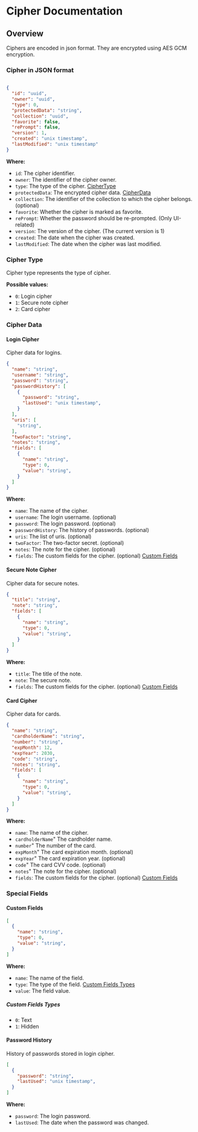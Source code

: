 # Cipher Documentation

## Overview

Ciphers are encoded in json format. They are encrypted using AES GCM encryption.

### Cipher in JSON format

```json

{
  "id": "uuid",
  "owner": "uuid",
  "type": 0,
  "protectedData": "string",
  "collection": "uuid",
  "favorite": false,
  "rePrompt": false,
  "version": 1,
  "created": "unix timestamp",
  "lastModified": "unix timestamp"
}
```

**Where:**

- `id`: The cipher identifier.
- `owner`: The identifier of the cipher owner.
- `type`: The type of the cipher. [CipherType](#cipher-type)
- `protectedData`: The encrypted cipher data. [CipherData](#cipher-data)
- `collection`: The identifier of the collection to which the cipher belongs. (optional)
- `favorite`: Whether the cipher is marked as favorite.
- `rePrompt`: Whether the password should be re-prompted. (Only UI-related)
- `version`: The version of the cipher. (The current version is 1)
- `created`: The date when the cipher was created.
- `lastModified`: The date when the cipher was last modified.

### Cipher Type

Cipher type represents the type of cipher.

**Possible values:**

- `0`: Login cipher
- `1`: Secure note cipher
- `2`: Card cipher

### Cipher Data

#### Login Cipher

Cipher data for logins.

```json
{
  "name": "string",
  "username": "string",
  "password": "string",
  "passwordHistory": [
    {
      "password": "string",
      "lastUsed": "unix timestamp",
    }
  ],
  "uris": [
    "string",
  ],
  "twoFactor": "string",
  "notes": "string",
  "fields": [
    {
      "name": "string",
      "type": 0,
      "value": "string",
    }
  ]
}
```

**Where:**

- `name`: The name of the cipher.
- `username`: The login username. (optional)
- `password`: The login password. (optional)
- `passwordHistory`: The history of passwords. (optional)
- `uris`: The list of uris. (optional)
- `twoFactor`: The two-factor secret. (optional)
- `notes`: The note for the cipher. (optional)
- `fields`: The custom fields for the cipher. (optional) [Custom Fields](#custom-fields)


#### Secure Note Cipher

Cipher data for secure notes.

```json
{
  "title": "string",
  "note": "string",
  "fields": [
    {
      "name": "string",
      "type": 0,
      "value": "string",
    }
  ]
}
```

**Where:**

- `title`: The title of the note.
- `note`: The secure note.
- `fields`: The custom fields for the cipher. (optional) [Custom Fields](#custom-fields)


#### Card Cipher

Cipher data for cards.

```json
{
  "name": "string",
  "cardholderName": "string",
  "number": "string",
  "expMonth": 12,
  "expYear": 2030,
  "code": "string",
  "notes": "string",
  "fields": [
    {
      "name": "string",
      "type": 0,
      "value": "string",
    }
  ]
}
```

**Where:**

- `name`: The name of the cipher.
- `cardholderName`" The cardholder name.
- `number`" The number of the card.
- `expMonth`" The card expiration month. (optional)
- `expYear`" The card expiration year. (optional)
- `code`" The card CVV code. (optional)
- `notes`" The note for the cipher. (optional)
- `fields`: The custom fields for the cipher. (optional) [Custom Fields](#custom-fields)


### Special Fields

#### Custom Fields

```json
[
  {
    "name": "string",
    "type": 0,
    "value": "string",
  }
]
```

**Where:**

- `name`: The name of the field.
- `type`: The type of the field. [Custom Fields Types](#custom-fields-types)
- `value`: The field value.

##### Custom Fields Types

- `0`: Text
- `1`: Hidden

#### Password History

History of passwords stored in login cipher.

```json
[
  {
    "password": "string",
    "lastUsed": "unix timestamp",
  }
]
```
**Where:**

- `password`: The login password.
- `lastUsed`: The date when the password was changed.
